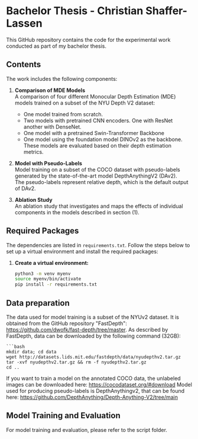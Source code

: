 # Bachelor Thesis - Christian Shaffer-Lassen

This GitHub repository contains the code for the experimental work conducted as part of my bachelor thesis.

## Contents

The work includes the following components:

1. **Comparison of MDE Models**  
   A comparison of four different Monocular Depth Estimation (MDE) models trained on a subset of the NYU Depth V2 dataset:
   - One model trained from scratch.
   - Two models with pretrained CNN encoders. One with ResNet another with DenseNet.
   - One model with a pretrained Swin-Transformer Backbone
   - One model using the foundation model DINOv2 as the backbone.  
   These models are evaluated based on their depth estimation metrics.

2. **Model with Pseudo-Labels**  
   Model training on a subset of the COCO dataset with pseudo-labels generated by the state-of-the-art model DepthAnythingV2 (DAv2).  
   The pseudo-labels represent relative depth, which is the default output of DAv2.

3. **Ablation Study**  
   An ablation study that investigates and maps the effects of individual components in the models described in section (1).

## Required Packages

The dependencies are listed in `requirements.txt`. Follow the steps below to set up a virtual environment and install the required packages:

1. **Create a virtual environment:**
	```bash
	python3 -m venv myenv
	source myenv/bin/activate
	pip install -r requirements.txt

## Data preparation

The data used for model training is a subset of the NYUv2 dataset. It is obtained from the GitHub repository "FastDepth": https://github.com/dwofk/fast-depth/tree/master. 
As described by FastDepth, data can be downloaded by the following command (32GB):

	```bash
	mkdir data; cd data
	wget http://datasets.lids.mit.edu/fastdepth/data/nyudepthv2.tar.gz
	tar -xvf nyudepthv2.tar.gz && rm -f nyudepthv2.tar.gz
	cd ..

If you want to train a model on the annotated COCO data, the unlabeled images can be downloaded here: https://cocodataset.org/#download
Model used for producing pseudo-labels is DepthAnythingv2, that can be found here: https://github.com/DepthAnything/Depth-Anything-V2/tree/main

## Model Training and Evaluation

For model training and evaluation, please refer to the script folder. 

